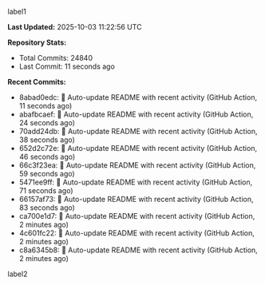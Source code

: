 
label1 
<!-- ACTIVITY_START -->
**Last Updated:** 2025-10-03 11:22:56 UTC

**Repository Stats:**
- Total Commits: 24840
- Last Commit: 11 seconds ago

**Recent Commits:**
- 8abad0edc: 🤖 Auto-update README with recent activity (GitHub Action, 11 seconds ago)
- abafbcaef: 🤖 Auto-update README with recent activity (GitHub Action, 24 seconds ago)
- 70add24db: 🤖 Auto-update README with recent activity (GitHub Action, 38 seconds ago)
- 652d2c72e: 🤖 Auto-update README with recent activity (GitHub Action, 46 seconds ago)
- 66c3f23ea: 🤖 Auto-update README with recent activity (GitHub Action, 59 seconds ago)
- 5471ee9ff: 🤖 Auto-update README with recent activity (GitHub Action, 71 seconds ago)
- 66157af73: 🤖 Auto-update README with recent activity (GitHub Action, 83 seconds ago)
- ca700e1d7: 🤖 Auto-update README with recent activity (GitHub Action, 2 minutes ago)
- 4c601fc22: 🤖 Auto-update README with recent activity (GitHub Action, 2 minutes ago)
- c8a6345b8: 🤖 Auto-update README with recent activity (GitHub Action, 2 minutes ago)
<!-- ACTIVITY_END -->

label2
